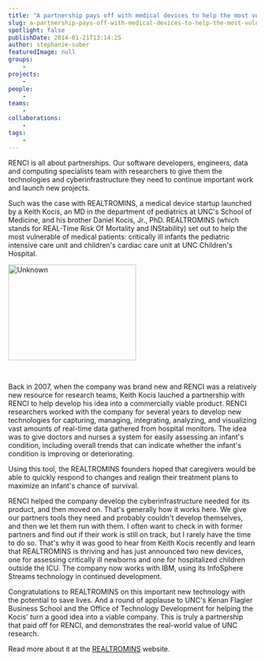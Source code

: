 ```yaml
---
title: "A partnership pays off with medical devices to help the most vulnerable"
slug: a-partnership-pays-off-with-medical-devices-to-help-the-most-vulnerable
spotlight: false
publishDate: 2014-01-21T13:14:25
author: stephanie-suber
featuredImage: null
groups:
    - 
projects:
    - 
people:
    - 
teams: 
    - 
collaborations:
    - 
tags:
    - 
---
```

<p>RENCI is all about partnerships. Our software developers, engineers, data and computing specialists team with researchers to give them the technologies and cyberinfrastructure they need to continue important work and launch new projects.</p>
<p>Such was the case with REALTROMINS, a medical device startup launched by a Keith Kocis, an MD in the department of pediatrics at UNC's School of Medicine, and his brother Daniel Kocis, Jr., PhD. REALTROMINS (which stands for REAL-Time Risk Of Mortality and INStability) set out to help the most vulnerable of medical patients: critically ill infants the pediatric intensive care unit and children's cardiac care unit at UNC Children's Hospital.</p>
<p><a href="https://www.renci.org/wp-content/uploads/2014/01/Unknown.jpg"  rel="lightbox[roadtrip]"><img class="size-full wp-image-12984 alignleft" alt="Unknown" src="https://www.renci.org/wp-content/uploads/2014/01/Unknown.jpg" width="259" height="194" /></a></p>
<p>&nbsp;</p>
<p>Back in 2007, when the company was brand new and RENCI was a relatively new resource for research teams, Keith Kocis lauched a partnership with RENCI to help develop his idea into a commercially viable product. RENCI researchers worked with the company for several years to develop new technologies for capturing, managing, integrating, analyzing, and visualizing vast amounts of real-time data gathered from hospital monitors. The idea was to give doctors and nurses a system for easily assessing an infant's condition, including overall trends that can indicate whether the infant's condition is improving or deteriorating.</p>
<p>Using this tool, the REALTROMINS founders hoped that caregivers would be able to quickly respond to changes and realign their treatment plans to maximize an infant's chance of survival.</p>
<p>RENCI helped the company develop the cyberinfrastructure needed for its product, and then moved on. That's generally how it works here. We give our partners tools they need and probably couldn't develop themselves, and then we let them run with them. I often want to check in with former partners and find out if their work is still on track, but I rarely have the time to do so. That's why it was good to hear from Keith Kocis recently and learn that REALTROMINS is thriving and has just announced two new devices, one for assessing critically ill newborns and one for hospitalized children outside the ICU. The company now works with IBM, using its InfoSphere Streams technology in continued development.</p>
<p>Congratulations to REALTROMINS on this important new technology with the potential to save lives. And a round of applause to UNC's Kenan Flagler Business School and the Office of Technology Development for helping the Kocis' turn a good idea into a viable company. This is truly a partnership that paid off for RENCI, and demonstrates the real-world value of UNC research.</p>
<p>Read more about it at the <a href="http://www.realtromins.com">REALTROMINS</a> website.</p>
<!-- AddThis Advanced Settings generic via filter on the_content --><!-- AddThis Share Buttons generic via filter on the_content -->

